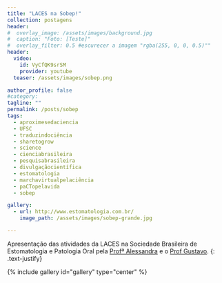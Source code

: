 ```yaml
---
title: "LACES na Sobep!"
collection: postagens
header:
#  overlay_image: /assets/images/background.jpg
#  caption: "Foto: [Teste]"
#  overlay_filter: 0.5 #escurecer a imagem "rgba(255, 0, 0, 0.5)""
header:
  video:
    id: VyCfQK9srSM
    provider: youtube
  teaser: /assets/images/sobep.png

author_profile: false
#category:
tagline: ""
permalink: /posts/sobep
tags:
  - aproximesedaciencia
  - UFSC
  - traduzindociência
  - sharetogrow
  - science
  - cienciabrasileira
  - pesquisabrasileira
  - divulgaçãocientífica
  - estomatologia
  - marchavirtualpelaciência
  - paCTopelavida
  - sobep

gallery:
  - url: http://www.estomatologia.com.br/
    image_path: /assets/images/sobep-grande.jpg

---
```

Apresentação das atividades da LACES na Sociedade Brasileira de Estomatologia e Patologia Oral pela <a href="/laces/equipe/alessandra">Profª Alessandra</a> e o <a href="/laces/equipe/gustavo">Prof Gustavo</a>.
{: .text-justify}

{% include gallery id="gallery" type="center" %}
